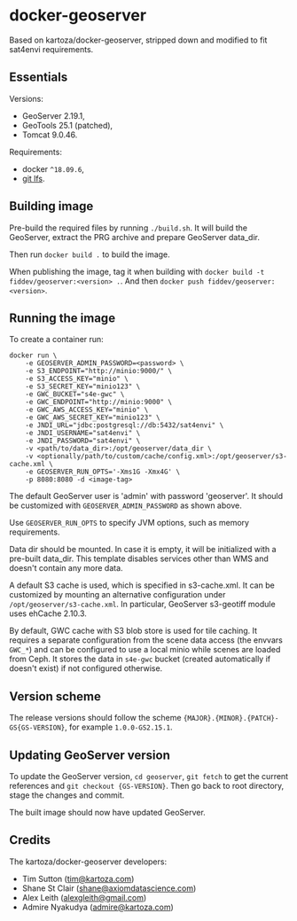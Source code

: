 # docker-geoserver

Based on kartoza/docker-geoserver, stripped down and modified to fit sat4envi requirements.

## Essentials

Versions:
- GeoServer 2.19.1,
- GeoTools 25.1 (patched),
- Tomcat 9.0.46.

Requirements:
- docker `^18.09.6`,
- [git lfs](https://git-lfs.github.com/).


## Building image

Pre-build the required files by running `./build.sh`.
It will build the GeoServer, extract the PRG archive and prepare GeoServer data_dir.

Then run `docker build .` to build the image.

When publishing the image, tag it when building with `docker build -t fiddev/geoserver:<version> .`.
And then `docker push fiddev/geoserver:<version>`.


## Running the image

To create a container run:
```shell
docker run \
    -e GEOSERVER_ADMIN_PASSWORD=<password> \
    -e S3_ENDPOINT="http://minio:9000/" \
    -e S3_ACCESS_KEY="minio" \
    -e S3_SECRET_KEY="minio123" \
    -e GWC_BUCKET="s4e-gwc" \
    -e GWC_ENDPOINT="http://minio:9000" \
    -e GWC_AWS_ACCESS_KEY="minio" \
    -e GWC_AWS_SECRET_KEY="minio123" \
    -e JNDI_URL="jdbc:postgresql://db:5432/sat4envi" \
    -e JNDI_USERNAME="sat4envi" \
    -e JNDI_PASSWORD="sat4envi" \
    -v <path/to/data_dir>:/opt/geoserver/data_dir \
    -v <optionally/path/to/custom/cache/config.xml>:/opt/geoserver/s3-cache.xml \
    -e GEOSERVER_RUN_OPTS='-Xms1G -Xmx4G' \
    -p 8080:8080 -d <image-tag>
```

The default GeoServer user is 'admin' with password 'geoserver'.
It should be customized with `GEOSERVER_ADMIN_PASSWORD` as shown above.

Use `GEOSERVER_RUN_OPTS` to specify JVM options, such as memory requirements.

Data dir should be mounted.
In case it is empty, it will be initialized with a pre-built data_dir.
This template disables services other than WMS and doesn't contain any more data.

A default S3 cache is used, which is specified in s3-cache.xml.
It can be customized by mounting an alternative configuration under `/opt/geoserver/s3-cache.xml`.
In particular, GeoServer s3-geotiff module uses ehCache 2.10.3.

By default, GWC cache with S3 blob store is used for tile caching.
It requires a separate configuration from the scene data access (the envvars `GWC_*`)
and can be configured to use a local minio while scenes are loaded from Ceph.
It stores the data in `s4e-gwc` bucket (created automatically if doesn't exist) if not configured otherwise.


## Version scheme

The release versions should follow the scheme `{MAJOR}.{MINOR}.{PATCH}-GS{GS-VERSION}`, for example `1.0.0-GS2.15.1`.


## Updating GeoServer version

To update the GeoServer version, `cd geoserver`, `git fetch` to get the current references
and `git checkout {GS-VERSION}`.
Then go back to root directory, stage the changes and commit.

The built image should now have updated GeoServer.


## Credits

The kartoza/docker-geoserver developers:
* Tim Sutton (tim@kartoza.com)
* Shane St Clair (shane@axiomdatascience.com)
* Alex Leith (alexgleith@gmail.com)
* Admire Nyakudya (admire@kartoza.com)
